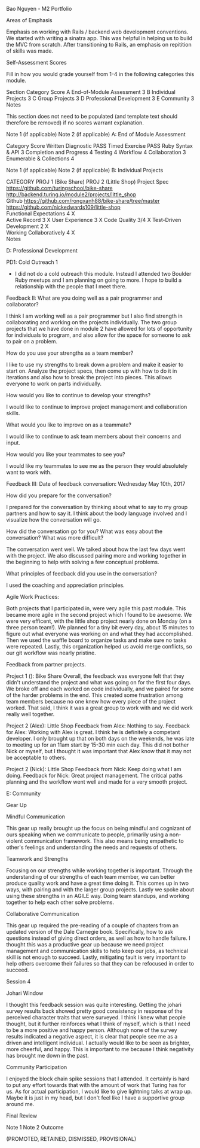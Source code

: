 Bao Nguyen - M2 Portfolio

Areas of Emphasis

Emphasis on working with Rails / backend web development conventions.
We started with writing a sinatra app. This was helpful in helping us to build the MVC from scratch.
After transitioning to Rails, an emphasis on repitition of skills was made.

Self-Assessment Scores

Fill in how you would grade yourself from 1-4 in the following categories this module.

Section	Category	Score
A	End-of-Module Assessment	3
B	Individual Projects	3
C	Group Projects	3
D	Professional Development	3
E	Community	3
Notes

This section does not need to be populated (and template text should therefore be removed) if no scores warrant explanation.

Note 1 (if applicable)
Note 2 (if applicable)
A: End of Module Assessment

Category	Score
Written Diagnostic	PASS
Timed Exercise	PASS
Ruby Syntax & API	3
Completion and Progress	4
Testing	4
Workflow 4
Collaboration	3
Enumerable & Collections	4

Note 1 (if applicable)
Note 2 (if applicable)
B: Individual Projects

CATEGORY	PROJ 1 (Bike Share)	PROJ 2 (Little Shop)
Project Spec	https://github.com/turingschool/bike-share	http://backend.turing.io/module2/projects/little_shop	
Github	https://github.com/rongxanh88/bike-share/tree/master	https://github.com/nickedwards109/little-shop	
Functional Expectations	4	X	
Active Record 3 X
User Experience 3 X
Code Quality 3/4 X
Test-Driven Development	2	X	
Working Collaboratively	4	X	
Notes


D: Professional Development

PD1: Cold Outreach 1
 - I did not do a cold outreach this module. Instead I attended two Boulder Ruby meetups and I am planning on going to more. I hope to build a relationship with the people that I meet there.

Feedback II:
What are you doing well as a pair programmer and collaborator?

I think I am working well as a pair programmer but I also find strength in collaborating and working on the projects individually. The two group projects that we have done in module 2 have allowed for lots of opportunity for individuals to program, and also allow for the space for someone to ask to pair on a problem.

How do you use your strengths as a team member?

I like to use my strengths to break down a problem and make it easier to start on. Analyze the project specs, then come up with how to do it in iterations and also how to break the project into pieces. This allows everyone to work on parts individually.

How would you like to continue to develop your strengths?

I would like to continue to improve project management and collaboration skills.

What would you like to improve on as a teammate?

I would like to continue to ask team members about their concerns and input.

How would you like your teammates to see you?

I would like my teammates to see me as the person they would absolutely want to work with.

Feedback III:
Date of feedback conversation: Wednesday May 10th, 2017

How did you prepare for the conversation?

I prepared for the conversation by thinking about what to say to my group partners and how to say it. I think about the body language involved and I visualize how the conversation will go.

How did the conversation go for you? What was easy about the conversation? What was more difficult?

The conversation went well. We talked about how the last few days went with the project. We also discussed pairing more and working together in the beginning to help with solving a few conceptual problems.

What principles of feedback did you use in the conversation?

I used the coaching and appreciation principles.

Agile Work Practices: 

Both projects that I participated in, were very agile this past module. This became more agile in the second project which I found to be awesome. We were very efficent, with the little shop project nearly done on Monday (on a three person team!). We planned for a tiny bit every day, about 15 minutes to figure out what everyone was working on and what they had accomplished. Then we used the waffle board to organize tasks and make sure no tasks were repeated. Lastly, this organization helped us avoid merge conflicts, so our git workflow was nearly pristine.

Feedback from partner projects.

Project 1 (): Bike Share
Overall, the feedback was everyone felt that they didn't understand the project and what was going on for the first four days.
We broke off and each worked on code individually, and we paired for some of the harder problems in the end. This created
some frustration among team members because no one knew how every piece of the project worked. That said, I think it was
a great group to work with and we did work really well together.

Project 2 (Alex): Little Shop
Feedback from Alex: Nothing to say.
Feedback for Alex: Working with Alex is great. I think he is definitely a competant developer.
I only brought up that on both days on the weekends, he was late to meeting up for an 11am start by 15-30 min each day.
This did not bother Nick or myself, but I thought it was important that Alex know that it may not be acceptable to others.

Project 2 (Nick): Little Shop
Feedback from Nick: Keep doing what I am doing.
Feedback for Nick: Great project management. The critical paths planning and the workflow went well and made
for a very smooth project.

E: Community

Gear Up

Mindful Communication

This gear up really brought up the focus on being mindful and cognizant of ours speaking when we communicate to people,
primarily using a non-violent communication framework. This also means being empathetic to other's feelings and
understanding the needs and requests of others.

Teamwork and Strengths

Focusing on our strengths while working together is important. Through the understanding of our strengths of each team
member, we can better produce quality work and have a great time doing it. This comes up in two ways, with pairing and
with the larger group projects. Lastly we spoke about using these strengths in an AGILE way. Doing team standups,
and working together to help each other solve problems.

Collaborative Communication

This gear up required the pre-reading of a couple of chapters from an updated version of the Dale Carnegie book.
Specifically, how to ask questions instead of giving direct orders, as well as how to handle failure. I thought this
was a productive gear up because we need project management and communication skills to help keep our jobs, as
technical skill is not enough to succeed. Lastly, mitigating fault is very important to help others overcome their
failures so that they can be refocused in order to succeed.

Session 4

Johari Window

I thought this feedback session was quite interesting. Getting the johari survey results back showed pretty good
consistency in response of the perceived character traits that were surveyed. I think I knew what people thought,
but it further reinforces what I think of myself, which is that I need to be a more positive and happy person.
Although none of the survey results indicated a negative aspect, it is clear that people see  me as a driven and
intelligent individual. I actually would like to be seen as brighter, more cheerful, and happy. This is important
to me because I think negativity has brought me down in the past.

Community Participation

I enjoyed the block chain spike sessions that I attended. It certainly is hard to put any effort towards that with
the amount of work that Turing has for us. As for actual participation, I would like to give lightning talks at
wrap up. Maybe it is just in my head, but I don't feel like I have a supportive group around me.

Final Review

Note 1
Note 2
Outcome

(PROMOTED, RETAINED, DISMISSED, PROVISIONAL)